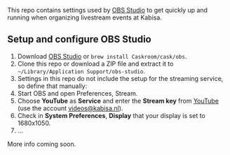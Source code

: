 This repo contains settings used by [OBS Studio](https://obsproject.com/) to get quickly up and running when organizing livestream events at Kabisa.

## Setup and configure OBS Studio
1. Download [OBS Studio](https://obsproject.com/) or `brew install Caskroom/cask/obs`.
2. Clone this repo or download a ZIP file and extract it to `~/Library/Application Support/obs-studio`.
3. Settings in this repo do not include the setup for the streaming service, so define that manually:
4. Start OBS and open Preferences, Stream.
5. Choose **YouTube** as **Service** and enter the **Stream key** from [YouTube](https://www.youtube.com/live_dashboard) (use the account videos@kabisa.nl).
3. Check in **System Preferences**, **Display** that your display is set to 1680x1050.
4. ...

More info coming soon.
